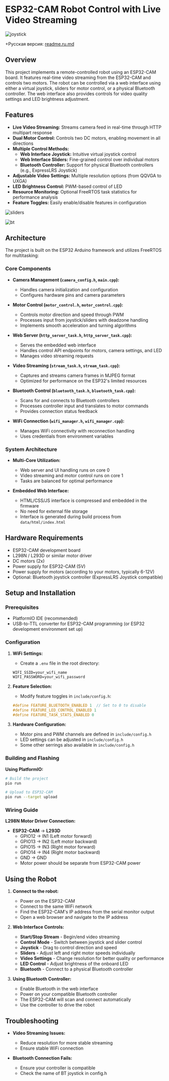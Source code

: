 # ESP32-CAM Robot Control with Live Video Streaming

![joystick](screenshots/joystick.png)

+Русская версия: [readme.ru.md](readme.ru.md)

## Overview

This project implements a remote-controlled robot using an ESP32-CAM board. It features real-time video streaming from the ESP32-CAM and controls two motors. The robot can be controlled via a web interface using either a virtual joystick, sliders for motor control, or a physical Bluetooth controller. The web interface also provides controls for video quality settings and LED brightness adjustment.

## Features

* **Live Video Streaming:** Streams camera feed in real-time through HTTP multipart response
* **Dual Motor Control:** Controls two DC motors, enabling movement in all directions
* **Multiple Control Methods:**
  * **Web Interface Joystick:** Intuitive virtual joystick control
  * **Web Interface Sliders:** Fine-grained control over individual motors
  * **Bluetooth Controller:** Support for physical Bluetooth controllers (e.g., ExpressLRS Joystick)
* **Adjustable Video Settings:** Multiple resolution options (from QQVGA to UXGA)
* **LED Brightness Control:** PWM-based control of LED
* **Resource Monitoring:** Optional FreeRTOS task statistics for performance analysis
* **Feature Toggles:** Easily enable/disable features in configuration

![sliders](screenshots/sliders.png)

![bt](screenshots/bt.png)

## Architecture

The project is built on the ESP32 Arduino framework and utilizes FreeRTOS for multitasking:

### Core Components

* **Camera Management (`camera_config.h`, `main.cpp`):**
  * Handles camera initialization and configuration
  * Configures hardware pins and camera parameters

* **Motor Control (`motor_control.h`, `motor_control.cpp`):**
  * Controls motor direction and speed through PWM
  * Processes input from joystick/sliders with deadzone handling
  * Implements smooth acceleration and turning algorithms

* **Web Server (`http_server_task.h`, `http_server_task.cpp`):**
  * Serves the embedded web interface
  * Handles control API endpoints for motors, camera settings, and LED
  * Manages video streaming requests

* **Video Streaming (`stream_task.h`, `stream_task.cpp`):**
  * Captures and streams camera frames in MJPEG format
  * Optimized for performance on the ESP32's limited resources

* **Bluetooth Control (`bluetooth_task.h`, `bluetooth_task.cpp`):**
  * Scans for and connects to Bluetooth controllers
  * Processes controller input and translates to motor commands
  * Provides connection status feedback

* **WiFi Connection (`wifi_manager.h`, `wifi_manager.cpp`):**
  * Manages WiFi connectivity with reconnection handling
  * Uses credentials from environment variables

### System Architecture

* **Multi-Core Utilization:**
  * Web server and UI handling runs on core 0
  * Video streaming and motor control runs on core 1
  * Tasks are balanced for optimal performance

* **Embedded Web Interface:**
  * HTML/CSS/JS interface is compressed and embedded in the firmware
  * No need for external file storage
  * Interface is generated during build process from `data/html/index.html`

## Hardware Requirements

* ESP32-CAM development board
* L298N / L293D or similar motor driver
* DC motors (2x)
* Power supply for ESP32-CAM (5V)
* Power supply for motors (according to your motors, typically 6-12V)
* Optional: Bluetooth joystick controller (ExpressLRS Joystick compatible)

## Setup and Installation

### Prerequisites

* PlatformIO IDE (recommended)
* USB-to-TTL converter for ESP32-CAM programming (or ESP32 development environment set up)

### Configuration

1. **WiFi Settings:**
   * Create a `.env` file in the root directory:
   ```
   WIFI_SSID=your_wifi_name
   WIFI_PASSWORD=your_wifi_password
   ```

2. **Feature Selection:**
   * Modify feature toggles in `include/config.h`:
   ```cpp
   #define FEATURE_BLUETOOTH_ENABLED 1  // Set to 0 to disable
   #define FEATURE_LED_CONTROL_ENABLED 1
   #define FEATURE_TASK_STATS_ENABLED 0
   ```

3. **Hardware Configuration:**
   * Motor pins and PWM channels are defined in `include/config.h`
   * LED settings can be adjusted in `include/config.h`
   * Some other serrings also available in `include/config.h`

### Building and Flashing

**Using PlatformIO:**
```bash
# Build the project
pio run

# Upload to ESP32-CAM
pio run --target upload
```

### Wiring Guide

**L298N Motor Driver Connection:**
* **ESP32-CAM** → **L293D**
  * GPIO12 → IN1 (Left motor forward)
  * GPIO13 → IN2 (Left motor backward)
  * GPIO15 → IN3 (Right motor forward)
  * GPIO14 → IN4 (Right motor backward)
  * GND → GND
  * Motor power should be separate from ESP32-CAM power

## Using the Robot

1. **Connect to the robot:**
   * Power on the ESP32-CAM
   * Connect to the same WiFi network
   * Find the ESP32-CAM's IP address from the serial monitor output
   * Open a web browser and navigate to the IP address

2. **Web Interface Controls:**
   * **Start/Stop Stream** - Begin/end video streaming
   * **Control Mode** - Switch between joystick and slider control
   * **Joystick** - Drag to control direction and speed
   * **Sliders** - Adjust left and right motor speeds individually
   * **Video Settings** - Change resolution for better quality or performance
   * **LED Control** - Adjust brightness of the onboard LED
   * **Bluetooth** - Connect to a physical Bluetooth controller

3. **Using Bluetooth Controller:**
   * Enable Bluetooth in the web interface
   * Power on your compatible Bluetooth controller
   * The ESP32-CAM will scan and connect automatically
   * Use the controller to drive the robot

## Troubleshooting

* **Video Streaming Issues:**
  * Reduce resolution for more stable streaming
  * Ensure stable WiFi connection

* **Bluetooth Connection Fails:**
  * Ensure your controller is compatible
  * Check the name of BT joystick in config.h
